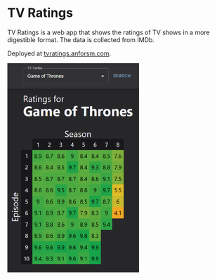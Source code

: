 # TV Ratings
TV Ratings is a web app that shows the ratings of TV shows in a more digestible format. The data is collected from IMDb.

Deployed at [tvratings.anforsm.com](https://tvratings.anforsm.com).

<img src="images/tvratings_demo.png" alt="tvratings preview" width="300"/>

